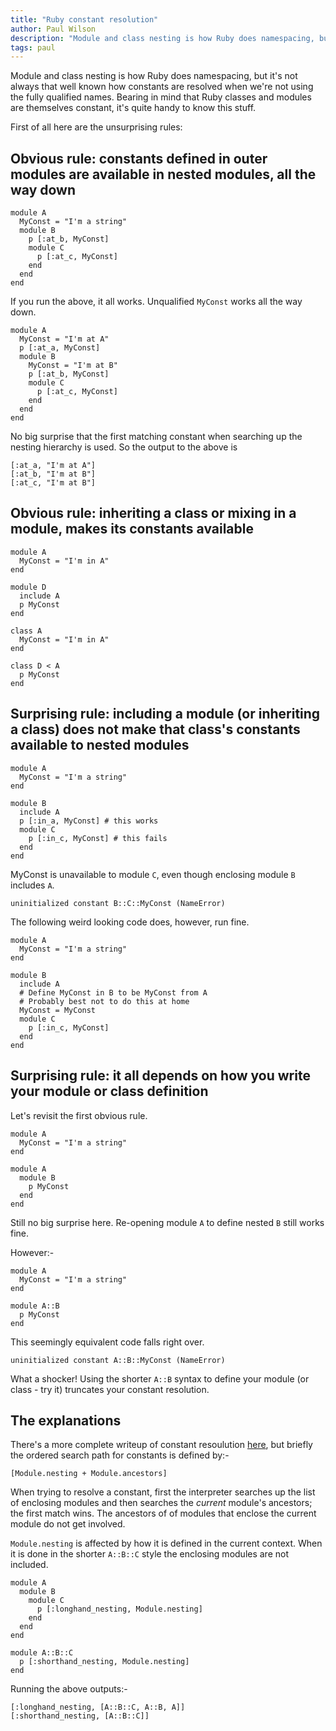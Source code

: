 ```yaml
---
title: "Ruby constant resolution"
author: Paul Wilson
description: "Module and class nesting is how Ruby does namespacing, but it's not always that well known how constants are resolved."
tags: paul
---
```


Module and class nesting is how Ruby does namespacing, but it's not always that well known how constants are resolved when we're not using the fully qualified names. Bearing in mind that Ruby classes and modules are themselves constant, it's quite handy to know this stuff.

First of all here are the unsurprising rules:

## Obvious rule: constants defined in outer modules are available in nested modules, all the way down


```
module A
  MyConst = "I'm a string"
  module B
    p [:at_b, MyConst]
    module C
      p [:at_c, MyConst]
    end
  end
end
```

If you run the above, it all works. Unqualified ```MyConst``` works all the way down.

```
module A
  MyConst = "I'm at A"
  p [:at_a, MyConst]
  module B
    MyConst = "I'm at B"
    p [:at_b, MyConst]
    module C
      p [:at_c, MyConst]
    end
  end
end

```
No big surprise that the first matching constant when searching up the nesting hierarchy is used. So the output to the above is

```
[:at_a, "I'm at A"]
[:at_b, "I'm at B"]
[:at_c, "I'm at B"]
```

## Obvious rule: inheriting a class or mixing in a module, makes its constants available

```
module A
  MyConst = "I'm in A"
end

module D
  include A
  p MyConst
end
```

```
class A
  MyConst = "I'm in A"
end

class D < A
  p MyConst
end
```

## Surprising rule: including a module (or inheriting a class) does not make that class's constants available to nested modules


```
module A
  MyConst = "I'm a string"
end

module B
  include A
  p [:in_a, MyConst] # this works
  module C
    p [:in_c, MyConst] # this fails
  end
end
```

MyConst is unavailable to module ```C```, even though enclosing module ```B``` includes ```A```.

```
uninitialized constant B::C::MyConst (NameError)
```

The following weird looking code does, however, run fine.

```
module A
  MyConst = "I'm a string"
end

module B
  include A
  # Define MyConst in B to be MyConst from A
  # Probably best not to do this at home
  MyConst = MyConst
  module C
    p [:in_c, MyConst]
  end
end
```


## Surprising rule: it all depends on how you write your module or class definition

Let's revisit the first obvious rule.

```
module A
  MyConst = "I'm a string"
end

module A
  module B
    p MyConst
  end
end
```

Still no big surprise here. Re-opening module ```A``` to define nested ```B``` still works fine.

However:-

```
module A
  MyConst = "I'm a string"
end

module A::B
  p MyConst
end
```

This seemingly equivalent code falls right over.

```
uninitialized constant A::B::MyConst (NameError)
```

What a shocker! Using the shorter ```A::B``` syntax to define your module (or class - try it) truncates your constant resolution.

## The explanations

There's a more complete writeup of constant resoulution [here](https://valve.github.io/blog/2013/10/26/constant-resolution-in-ruby/), but briefly the ordered search path for constants is defined by:-

```
[Module.nesting + Module.ancestors]
```

When trying to resolve a constant, first the interpreter searches up the list of enclosing modules and then searches the _current_ module's ancestors; the first match wins. The ancestors of of modules that enclose the current module do not get involved.

```Module.nesting``` is affected by how it is defined in the current context. When it is done in the shorter ```A::B::C``` style the enclosing modules are not included.

```
module A
  module B
    module C
      p [:longhand_nesting, Module.nesting]
    end
  end
end

module A::B::C
  p [:shorthand_nesting, Module.nesting]
end
```

Running the above outputs:-

```
[:longhand_nesting, [A::B::C, A::B, A]]
[:shorthand_nesting, [A::B::C]]
```
